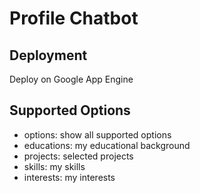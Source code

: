 # Profile Chatbot

## Deployment
Deploy on Google App Engine

## Supported Options
- options: show all supported options
- educations: my educational background
- projects: selected projects
- skills: my skills
- interests: my interests
